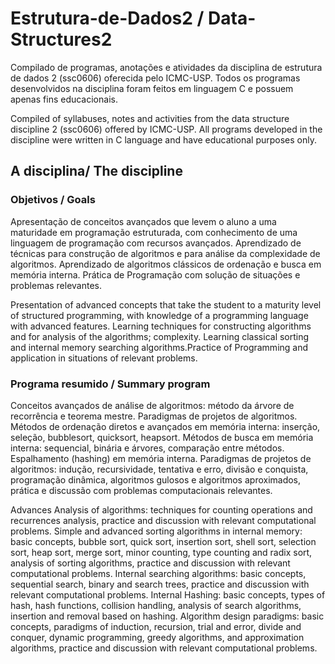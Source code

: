 # **Estrutura-de-Dados2** / **Data-Structures2**

Compilado de programas, anotações e atividades da disciplina de estrutura de dados 2 (ssc0606) oferecida pelo ICMC-USP. Todos os programas desenvolvidos na disciplina foram feitos em linguagem C e possuem apenas fins educacionais.

Compiled of syllabuses, notes and activities from the data structure discipline 2 (ssc0606) offered by ICMC-USP. All programs developed in the discipline were written in C language and have educational purposes only.

## A disciplina/ The discipline

### Objetivos / Goals

Apresentação de conceitos avançados que levem o aluno a uma maturidade em programação estruturada, com conhecimento de uma linguagem de programação com recursos avançados. Aprendizado de técnicas para construção de algoritmos e para análise da complexidade de algoritmos. Aprendizado de algoritmos clássicos de ordenação e busca em memória interna. Prática de Programação com solução de situações e problemas relevantes.
 
Presentation of advanced concepts that take the student to a maturity level of structured programming, with knowledge of a programming language with advanced features. Learning techniques for constructing algorithms and for analysis of the algorithms; complexity. Learning classical sorting and internal memory searching algorithms.Practice of Programming and application in situations of relevant problems.

### Programa resumido / Summary program

Conceitos avançados de análise de algoritmos: método da árvore de recorrência e teorema mestre. Paradigmas de projetos de algoritmos. Métodos de ordenação diretos e avançados em memória interna: inserção, seleção, bubblesort, quicksort, heapsort. Métodos de busca em memória interna: sequencial, binária e árvores, comparação entre métodos. Espalhamento (hashing) em memória interna. Paradigmas de projetos de algoritmos: indução, recursividade, tentativa e erro, divisão e conquista, programação dinâmica, algoritmos gulosos e algoritmos aproximados, prática e discussão com problemas computacionais relevantes.
 
Advances Analysis of algorithms: techniques for counting operations and recurrences analysis, practice and discussion with relevant computational problems. Simple and advanced sorting algorithms in internal memory: basic concepts, bubble sort, quick sort, insertion sort, shell sort, selection sort, heap sort, merge sort, minor counting, type counting and radix sort, analysis of sorting algorithms, practice and discussion with relevant computational problems. Internal searching algorithms: basic concepts, sequential search, binary and search trees, practice and discussion with relevant computational problems. Internal Hashing: basic concepts, types of hash, hash functions, collision handling, analysis of search algorithms, insertion and removal based on hashing. Algorithm design paradigms: basic concepts, paradigms of induction, recursion, trial and error, divide and conquer, dynamic programming, greedy algorithms, and approximation algorithms, practice and discussion with relevant computational problems.
